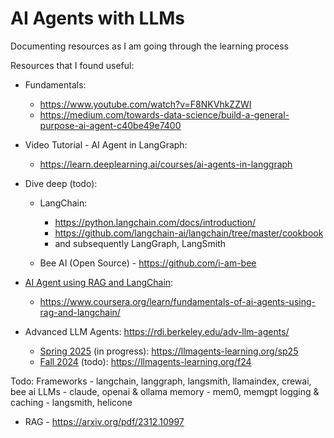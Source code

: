 # AI Agents with LLMs

Documenting resources as I am going through the learning process

Resources that I found useful:

- Fundamentals: 
  - https://www.youtube.com/watch?v=F8NKVhkZZWI
  - https://medium.com/towards-data-science/build-a-general-purpose-ai-agent-c40be49e7400

- Video Tutorial - AI Agent in LangGraph:
  - https://learn.deeplearning.ai/courses/ai-agents-in-langgraph

- Dive deep (todo):
  - LangChain: 
    - https://python.langchain.com/docs/introduction/
    - https://github.com/langchain-ai/langchain/tree/master/cookbook
    - and subsequently LangGraph, LangSmith

  - Bee AI (Open Source) - https://github.com/i-am-bee

- [AI Agent using RAG and LangChain][1]:
  - https://www.coursera.org/learn/fundamentals-of-ai-agents-using-rag-and-langchain/

- Advanced LLM Agents: https://rdi.berkeley.edu/adv-llm-agents/
  - [Spring 2025][2] (in progress): https://llmagents-learning.org/sp25
  - [Fall 2024][3] (todo): https://llmagents-learning.org/f24



Todo:
Frameworks - langchain, langgraph, langsmith, llamaindex, crewai, bee ai
LLMs - claude, openai & ollama
memory - mem0, memgpt
logging & caching - langsmith, helicone


- RAG - https://arxiv.org/pdf/2312.10997


[1]: https://github.com/suvasishm/my_courses/tree/main/coursera_rag_langchain
[2]: /courses/adv-llm-agents-mooc-spring-25
[3]: /courses/adv-llm-agents-mooc-fall-24
